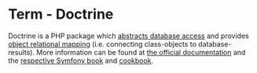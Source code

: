 #  Term - Doctrine 

Doctrine is a PHP package which [abstracts database access](http://docs.doctrine-project.org/projects/doctrine-dbal/en/latest/) and provides [object relational mapping](http://docs.doctrine-project.org/projects/doctrine-orm/en/latest/) (i.e. connecting class-objects to database-results). More information can be found at [the official documentation](http://www.doctrine-project.org/projects.html) and the [respective Symfony book](http://symfony.com/doc/current/book/doctrine.html) and [cookbook](http://symfony.com/doc/current/cookbook/doctrine/index.html).
